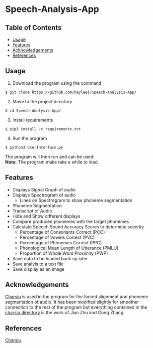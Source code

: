 # Speech-Analysis-App

## Table of Contents
- [Usage](README.md#Usage)
- [Features](README.md#Features)
- [Acknowledgements](README.md#Acknowledgements)
- [References](README.md#References)

## Usage

1. Download the program using the command 
```
$ git clone https://github.com/hayleej/Speech-Analysis-App/
```

2. Move to the project directory
```
$ cd Speech-Analysis-App/
```

3. Install requirements
```
$ pip3 install -r requirements.txt
```

4. Run the program
```
$ python3 UserInterface.py
```

The program will then run and can be used.  
**Note:** The program make take a while to load.

## Features
- Displays Signal Graph of audio
- Displays Spectrogram of audio
  - Lines on Spectrogram to show phoneme segmentation
- Phoneme Segmentation
- Transcript of Audio
- Hide and Show different displays
- Compare produced phonemes with the target phonemes
- Calculate Speech Sound Accuracy Scores to determine severity
  - Percentage of Consonants Correct (PCC)
  - Percentage of Vowels Correct (PVC)
  - Percentage of Phonemes Correct (PPC)
  - Phonological Mean Length of Utterance (PMLU)
  - Proportion of Whole Word Proximity (PWP)
- Save data to be loaded back up later
- Save analyis to a text file
- Save display as an image

## Acknowledgements
[Charsiu](https://github.com/lingjzhu/charsiu/) is used in the program for the forced alignment and phoneme segmentation of audio. It has been modified slightly for smoother connection to the rest of the program but everything contained in the [charsiu directory](charsiu/) is the work of Jian Zhu and Cong Zhang.

## References
[Charsiu](https://github.com/lingjzhu/charsiu/)
